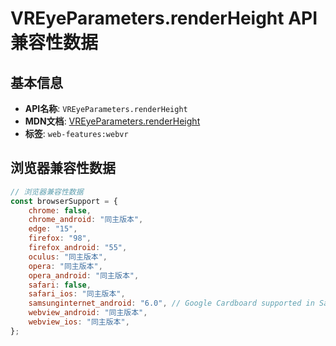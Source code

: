 # VREyeParameters.renderHeight API 兼容性数据

## 基本信息

- **API名称**: `VREyeParameters.renderHeight`
- **MDN文档**: [VREyeParameters.renderHeight](https://developer.mozilla.org/docs/Web/API/VREyeParameters/renderHeight)
- **标签**: `web-features:webvr`

## 浏览器兼容性数据

```javascript
// 浏览器兼容性数据
const browserSupport = {
    chrome: false,
    chrome_android: "同主版本",
    edge: "15",
    firefox: "98",
    firefox_android: "55",
    oculus: "同主版本",
    opera: "同主版本",
    opera_android: "同主版本",
    safari: false,
    safari_ios: "同主版本",
    samsunginternet_android: "6.0", // Google Cardboard supported in Samsung Internet 7.0.,
    webview_android: "同主版本",
    webview_ios: "同主版本",
};

```

